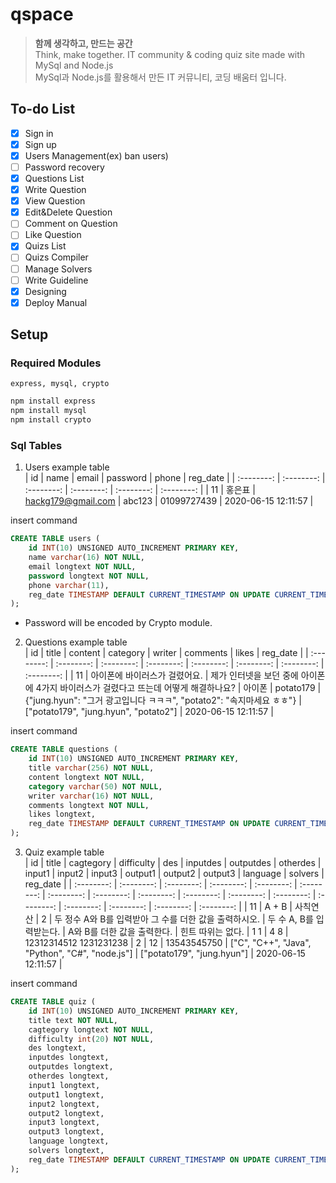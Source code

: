 # qspace
> **함께 생각하고, 만드는 공간**   
Think, make together. IT community & coding quiz site made with MySql and Node.js   
MySql과 Node.js를 활용해서 만든 IT 커뮤니티, 코딩 배움터 입니다.   

## To-do List
- [x] Sign in
- [x] Sign up
- [x] Users Management(ex) ban users)
- [ ] Password recovery
- [x] Questions List
- [x] Write Question
- [x] View Question
- [x] Edit&Delete Question
- [ ] Comment on Question
- [ ] Like Question
- [x] Quizs List
- [ ] Quizs Compiler
- [ ] Manage Solvers
- [ ] Write Guideline
- [x] Designing
- [x] Deploy Manual

## Setup
### Required Modules
```express, mysql, crypto```
```bash
npm install express
npm install mysql
npm install crypto
```

### Sql Tables
1. Users 
example table    
| id | name | email | password | phone | reg_date |
| :--------: | :--------: | :--------: | :--------: | :--------: | :--------: |
| 11 | 홍은표 | hackg179@gmail.com | abc123 | 01099727439 | 2020-06-15 12:11:57 |

insert command
```sql
CREATE TABLE users (
    id INT(10) UNSIGNED AUTO_INCREMENT PRIMARY KEY,
    name varchar(16) NOT NULL,
    email longtext NOT NULL,
    password longtext NOT NULL,
    phone varchar(11),
    reg_date TIMESTAMP DEFAULT CURRENT_TIMESTAMP ON UPDATE CURRENT_TIMESTAMP
);
```
* Password will be encoded by Crypto module.

2. Questions 
example table    
| id | title | content | category | writer | comments | likes | reg_date |
| :--------: | :--------: | :--------: | :--------: | :--------: | :--------: | :--------: | :--------: |
| 11 | 아이폰에 바이러스가 걸렸어요. | 제가 인터넷을 보던 중에 아이폰에 4가지 바이러스가 걸렸다고 뜨는데 어떻게 해결하나요? | 아이폰 | potato179 | {"jung.hyun": "그거 광고입니다 ㅋㅋㅋ", "potato2": "속지마세요 ㅎㅎ"} | ["potato179", "jung.hyun", "potato2"] | 2020-06-15 12:11:57 |

insert command
```sql
CREATE TABLE questions (
    id INT(10) UNSIGNED AUTO_INCREMENT PRIMARY KEY,
    title varchar(256) NOT NULL,
    content longtext NOT NULL,
    category varchar(50) NOT NULL,
    writer varchar(16) NOT NULL,
    comments longtext NOT NULL,
    likes longtext,
    reg_date TIMESTAMP DEFAULT CURRENT_TIMESTAMP ON UPDATE CURRENT_TIMESTAMP
);
```

3. Quiz
example table    
| id | title | cagtegory | difficulty | des | inputdes | outputdes | otherdes | input1 | input2 | input3 | output1 | output2 | output3 | language | solvers | reg_date |
| :--------: | :--------: | :--------: | :--------: | :--------: | :--------: | :--------: | :--------: | :--------: | :--------: | :--------: | :--------: | :--------: | :--------: | :--------: | :--------: | :--------: |
| 11 | A + B | 사칙연산 | 2 | 두 정수 A와 B를 입력받아 그 수를 더한 값을 출력하시오. | 두 수 A, B를 입력받는다. | A와 B를 더한 값을 출력한다. | 힌트 따위는 없다. | 1 1 | 4 8 | 12312314512 1231231238 | 2 | 12 | 13543545750 | ["C", "C++", "Java", "Python", "C#", "node.js"] | ["potato179", "jung.hyun"] | 2020-06-15 12:11:57 |

insert command
```sql
CREATE TABLE quiz (
    id INT(10) UNSIGNED AUTO_INCREMENT PRIMARY KEY,
    title text NOT NULL,
    cagtegory longtext NOT NULL,
    difficulty int(20) NOT NULL,
    des longtext,
    inputdes longtext,
    outputdes longtext,
    otherdes longtext,
    input1 longtext,
    output1 longtext,
    input2 longtext,
    output2 longtext,
    input3 longtext,
    output3 longtext,
    language longtext,
    solvers longtext,
    reg_date TIMESTAMP DEFAULT CURRENT_TIMESTAMP ON UPDATE CURRENT_TIMESTAMP
);
```
